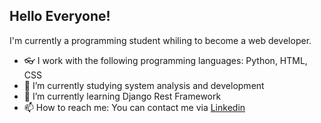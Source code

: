 ## Hello Everyone!

I'm currently a programming student whiling to become a web developer.
- 👓 I work with the following programming languages: Python, HTML, CSS
- 🔭 I’m currently studying system analysis and development
- 🌱 I’m currently learning Django Rest Framework
- 📫 How to reach me: You can contact me via [Linkedin](https://www.linkedin.com/in/william-boehringer-b38618137)

